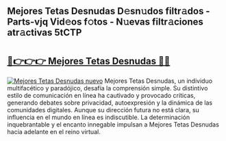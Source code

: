 ## Mejores Tetas Desnudas D𝚎sn𝚞dos filtr𝚊dos - Parts-vjq Vid𝚎os f𝚘tos - N𝚞evas filtr𝚊ciones atr𝚊ctivas 5tCTP

# <h2><a href="http://mb628w0.tromn.icu/?c=Mejores+Tetas+Desnudas">🔗👉👉👉 Mejores Tetas Desnudas 🔗🔗</a></h2>

[![Mejores Tetas Desnudas nuevo](https://i.imgur.com/pEAQMta.gif)](http://mb628w0.tromn.icu/?c=Mejores+Tetas+Desnudas)
Mejores Tetas Desnudas, un individuo multifacético y paradójico, desafía la comprensión simple. Su distintivo estilo de comunicación en línea ha cautivado y provocado críticas, generando debates sobre privacidad, autoexpresión y la dinámica de las comunidades digitales. Aunque su dirección futura no está clara, su influencia en el mundo en línea es indiscutible. La determinación inquebrantable y el encanto innegable impulsan a Mejores Tetas Desnudas hacia adelante en el reino virtual.
